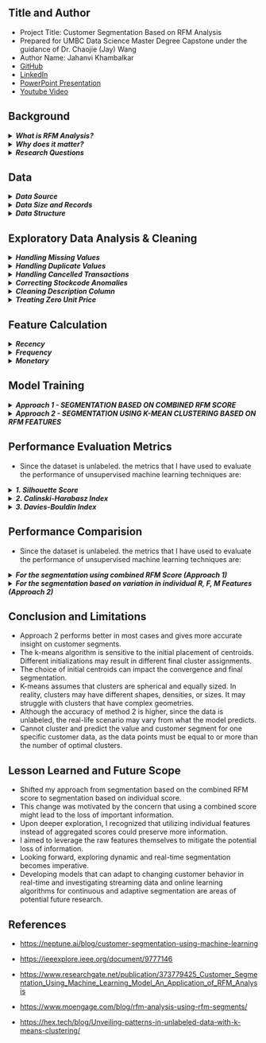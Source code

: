 
## Title and Author
- Project Title: Customer Segmentation Based on RFM Analysis
- Prepared for UMBC Data Science Master Degree Capstone under the guidance of Dr. Chaojie (Jay) Wang
- Author Name: Jahanvi Khambalkar
- [GitHub](https://github.com/Jahanvi-Khambalkar-99)
- [LinkedIn]()
- [PowerPoint Presentation](https://docs.google.com/presentation/d/1jcgHELVdnz5es41Aemv-LeXBFdTWxCX7/edit?usp=sharing&ouid=115517739278819963262&rtpof=true&sd=true)
- [Youtube Video](https://www.youtube.com/watch?v=7ImE07uHMe4)

## Background

<details>
<summary><i><b>What is RFM Analysis?</b></i></summary>
  
<br>

The objective of this project is to implement RFM (Recency, Frequency, Monetary) analysis, a data-driven technique used in marketing and customer analytics to segment a customer base based on their transactional behavior.

It involves analyzing three key aspects of customer interactions with a business:
- Recency (R): This measures how recently a customer has made a purchase or engaged with your business. It typically involves calculating the time elapsed since the customer's last transaction.
- Frequency (F): Frequency indicates how often a customer makes purchases or interacts with your business. It is usually calculated as the total number of transactions within a specified time frame.
- Monetary (M): Monetary value represents the total amount of money a customer has spent on your products or services over a given period.

</details>
 
<details>
<summary><i><b>Why does it matter?</b></i></summary>
  
<br>

RFM analysis is a data-driven approach that helps businesses make informed decisions based on actual customer behavior. It minimizes guesswork and intuition, allowing organizations to rely on evidence-based strategies. RFM analysis enables businesses to understand their customers better by categorizing them into distinct segments based on their transactional behavior. This allows for personalized marketing strategies tailored to the specific needs and preferences of each segment. Segment-specific marketing campaigns can be more effective than generic campaigns. RFM analysis helps businesses design and execute campaigns that resonate with each segment, leading to higher response rates and conversion rates. By identifying and understanding the unique characteristics of customer groups, businesses can optimize resource allocation, enhance customer retention efforts, and ultimately improve the overall effectiveness of their marketing initiatives. This technique is also widely used for customer relationship management.

</details>

<details>
<summary><i><b>Research Questions</b></i></summary>
  
<br>

- What are the distinct customer segments based on their transactional behavior? How can we categorize customers into high-value, low-value, loyal, and at-risk segments?
- Are there customer segments with growth potential that have been underutilized?
- What complementary products can be recommended to customers based on their purchase history?
- Which customer segments have the highest retention rates?

</details>

## Data

<details>
<summary><i><b>Data Source</b></i></summary>
  
<br>

The dataset is known as the [Online Retail](https://doi.org/10.24432/C5BW33) from the [UCI Machine Learning Repository](https://archive.ics.uci.edu/). It provides transactional information for a UK-based online retail company that specializes in selling unique all-occasion gifts.
</details>
 
<details>
<summary><i><b>Data Size and Records</b></i></summary>
  
<br>

- **Data size -** 45.58 MB

- **Data shape -** 541909(rows), 8(columns)

- **Time period -** between 01/12/2010 and 09/12/2011

- Each row typically represents a single transaction made by a customer with the online retail company.

</details>

<details>
<summary><i><b>Data Structure</b></i></summary>
  
<br>

| Column Name                | Definition                                                                                                | Data Type |
|--------------------|-------------------------------------------------------------------------------------------------------------------|-----------|
| InvoiceNo          | Code representing each unique transaction. If this code starts with the letter 'C', it indicates a cancellation   | object    |
| StockCode          | Code uniquely assigned to each distinct product                                                                   | object    |
| Description        | Description of each product                                                                                       | object    |
| Quantity           | The number of units of a product in a transaction                                                                 | integer   |
| InvoiceDate        | The date and time of the transaction                                                                              | object    |
| UnitPrice          | The unit price of the product                                                                                     | float     |
| CustomerID         | Identifier uniquely assigned to each customer                                                                     | float     |
| Country            | The country of the customer                                                                                       | object    |

</details>

## Exploratory Data Analysis & Cleaning

<details>
<summary><i><b>Handling Missing Values</b></i></summary>
  
<br>

<p align="center">
  <img src="https://github.com/DATA-606-2023-FALL-MONDAY/Khambalkar_Jahanvi/blob/main/assets/missing_values.png" alt="missing values" width="auto" height="300">
</p>

<div align="justify">

- The Description and Customer ID together had almost 26% missing values. 
</div>

</details>
 
<details>
<summary><i><b>Handling Duplicate Values</b></i></summary>
  
<br>

<p align="center">
  <img src="https://github.com/DATA-606-2023-FALL-MONDAY/Khambalkar_Jahanvi/blob/main/assets/duplicate_invoice_value.png" alt="duplicate values" width="auto" height="300">
</p>

<div align="justify">

- This chart shows the number of duplicate rows for each invoice no.
- Checked for duplicate values based on the Invoice Number and discovered 5225 duplicate data.

</div>

</details>

<details>
<summary><i><b>Handling Cancelled Transactions</b></i></summary>
  
<br>

<p align="center">
  <img src="https://github.com/DATA-606-2023-FALL-MONDAY/Khambalkar_Jahanvi/blob/main/assets/cancelled_transaction.png" alt="canceled transaction" width="auto" height="300">
</p>

<div align="justify">

- The plot shows that there are around 2% of the transactions in the dataset that has been canceled.

</div>

</details>

<details>
<summary><i><b>Correcting Stockcode Anomalies</b></i></summary>
  
<br>

<p align="center">
  <img src="https://github.com/DATA-606-2023-FALL-MONDAY/Khambalkar_Jahanvi/blob/main/assets/stockcode_occurrence.png" alt="stock code occurrence" width="auto" height="300">
</p>

<div align="justify">
- This plot shows the occurrence of each unique stockcode. 
- Most of the stock codes have 5 or 6 alphanumeric characters. 
</div>

<br>

<p align="center">
  <img src="https://github.com/DATA-606-2023-FALL-MONDAY/Khambalkar_Jahanvi/blob/main/assets/stockcode_anomaly.png" alt="stock code anomaly" width="auto" height="300">
</p>

<div align="justify">
- This data shows that there is 8 stock code anomaly and their occurrence.  
- But then there are stock codes like post, bank charges, and Dot which don't mean anything.  
</div>

</details>

<details>
<summary><i><b>Cleaning Description Column</b></i></summary>
  
<br>

<p align="center">
  <img src="https://github.com/DATA-606-2023-FALL-MONDAY/Khambalkar_Jahanvi/blob/main/assets/description_count.png" alt="description occurrence" width="auto" height="300">
</p>

<div align="justify">
- This plot shows the occurrence of each unique description. 
- Apparently, all the descriptions are in upper case, so that might be the standard form for description. 
- However, on checking the descriptions in lowercase, some descriptions didn't seem normal.
</div>

<br>

<p align="center">
  <img src="https://github.com/DATA-606-2023-FALL-MONDAY/Khambalkar_Jahanvi/blob/main/assets/description_anomaly.png" alt="anomaly descriptions" width="auto" height="300">
</p>

<div align="justify">
- This plot shows that the data have lowercase letters in 19 product descriptions. However, 2 of them seem odd - 'Next Day Carriage' and 'High-Resolution Image'  
</div>

</details>

<details>
<summary><i><b>Treating Zero Unit Price</b></i></summary>
  
<br>

There are 33 rows in the data that have 0.0 as the unit price. 
</details>


## Feature Calculation

<details>
<summary><i><b>Recency</b></i></summary>
  
<br>

The Data is grouped by 'CustomerID', and for each customer, the maximum invoice date is calculated. The recency is then computed as the difference in days between the present date and the maximum invoice date for each customer. 

</details>
 
<details>
<summary><i><b>Frequency</b></i></summary>
  
<br>

It is calculated by removing duplicate rows based on the 'InvoiceNo' column, ensuring that each invoice is counted only once for each customer. Then, it groups the Data by 'CustomerID' and counts the number of unique invoices for each customer.

</details>

<details>
<summary><i><b>Monetary</b></i></summary>
  
<br>

Firstly the 'Total_Amount' is counted by multiplying the 'Quantity' and 'UnitPrice' columns. This gives the total monetary value for each line or transaction in the data frame. The DataFrame is then grouped by 'CustomerID', and for each customer, the total monetary value is calculated by summing the 'Total_Amount' column.

</details>

## Model Training

<details>
<summary><i><b>Approach 1 - SEGMENTATION BASED ON COMBINED RFM SCORE</b></i></summary>
  
<br>

**Procedure**

- Quantiles for Recency, Frequency, and Monetary are calculated, dividing the data into four segments (quartiles).
- Then Custom functions r_score and fm_score are defined to assign scores based on where each customer falls within these quartiles. Customers with lower recency values receive higher scores.
-	Individual scores for Recency (R_Score), Frequency (F_Score), and Monetary (M_Score) are calculated for each customer using these custom functions.
-	The final RFM score (RFM_Score) is calculated by summing up each customer's recency, frequency, and monetary scores.

-	After that, the method uses the pd.qcut() function to create quantile-based bins  for the 'RFM_Score' column.
-	The labels' Low-Value,' 'Mid-Value,' and 'High-Value' are assigned to represent different segments based on the RFM score.
-	Customer segments are assigned based on ranges of RFM scores.
-	The segments include 'Champions,' 'Loyal,' 'Potential Loyalists,' 'Small Buyer/Cannot Lose,' 'At Risk,' 'Need Attention,' and 'Lost.'
-	Customers fall into different segments based on their RFM scores, with each segment representing a different level of engagement or risk.

**Visualization of Result**

<p align="center">
  <img src="https://github.com/DATA-606-2023-FALL-MONDAY/Khambalkar_Jahanvi/blob/main/assets/rfm_value_segment_for_method_1.png" alt="categories-1" width="auto" height="300">
</p>

<div align="justify">
- The above plot shows that the method classifies around 1800 customers in the low-value category, and the customers classified as mid-value and high-value categories are nearly the same.
</div>
<br>
<p align="center">
  <img src="https://github.com/DATA-606-2023-FALL-MONDAY/Khambalkar_Jahanvi/blob/main/assets/tree-map_for_customer_segments_method_1.png" alt="treemap-1" width="auto" height="300">
</p>

<div align="justify">
- The above plot shows the customer segments falling under each category.
</div>
<br>
<p align="center">
  <img src="https://github.com/DATA-606-2023-FALL-MONDAY/Khambalkar_Jahanvi/blob/main/assets/value_count_of_customer_segments_method_1.png" alt="valuecount-1" width="auto" height="300">
</p>

<div align="justify">
- The above graph shows that more than 800 customers are small buyers, followed by potential loyalists and champions. Around 500 customers have not made any purchases in a long time, so the business needs to make the last push to ensure customer retention. Business is on the verge of losing around 500 customers and has already lost around 400 customers. 
</div>
</details>
 
<details>
<summary><i><b>Approach 2 - SEGMENTATION USING K-MEAN CLUSTERING BASED ON RFM FEATURES</b></i></summary>
  
<br>

**Procedure**

- First, use a standard scaler to ensure that all features have a similar scale to prevent some features from dominating others.
- Split the unlabeled data into training and test datasets with a ratio of 9:1, respectively.
- Used elbow methods to determine an optimal number of clusters.
<p align="center">
  <img src="https://github.com/DATA-606-2023-FALL-MONDAY/Khambalkar_Jahanvi/blob/main/assets/optimal_cluster_elbow_mwthod.png" alt="elbow method" width="auto" height="300">
</p>
<br>
- The optimal number of clusters is often chosen as the value of k at the elbow point. From the above graph, it is clear that the number of optimal clusters i.e k=3
- The k-mean clustering algorithm is used to create a cluster of customers, and the algorithm clustered the data, labeling them 0, 1, and 2. 
A separate data frame for each cluster is created where the data frame Low value' represents cluster 0, Mid value represents cluster 0, and the high value represents cluster 2.
<p align="center">
  <img src="https://github.com/DATA-606-2023-FALL-MONDAY/Khambalkar_Jahanvi/blob/main/assets//rfm_cluster_for_method_2.png" alt="category-2" width="auto" height="300">
</p>
<br>
- To further segment each cluster, the minimum and maximum threshold for recency, frequency, and monetary based on the data distribution is calculated.
- And then segmented each cluster based on the feature variation within the cluster.

**Visualization of Result**

<p align="center">
  <img src="https://github.com/DATA-606-2023-FALL-MONDAY/Khambalkar_Jahanvi/blob/main/assets/tree-map_for_customer_segments_method_2.png" alt="treemap-2" width="auto" height="300">
</p>

<div align="justify">
- The above plot shows the customer segments falling under each category.

- Let us understand what each of the terms in this tree map means. Let's start with the bottom-most category 

  - Lost – Customers who have stopped using the brand or stopped engaging with the business.
 then comes, the customer, who 
  - Need Attention – Existing Customers, who’ve not made any purchase in a long time. The business needs to make a last push to ensure customer retention. 
Followed by that comes customers who are
  - At Risk – Existing users, who’ve not bought recently. These customer needs to be induced to make a purchase as soon as possible or else the brand will lose them. 
Then in the mid-value section comes
  - Small Buyers - customers with moderate recency, frequency, and monetary value. While they may not be high spenders, they are consistent in their engagement and should not be neglected.
  - Potential Loyalist - Customers show promise for becoming loyal customers. They may need targeted strategies to encourage repeat business and increase their value over time. Medium and consistent spender.
And then comes
  - Loyal - Customers who are already loyal to the business. They demonstrate consistent and frequent engagement, making them valuable assets.
The topmost category is
  - Champions - Highest-value customers. These individuals are not only frequent purchasers but also contribute significantly in terms of monetary value. They are the most valuable customers and should be prioritized for special treatment and personalized strategies.

</div>
<br>
<p align="center">
  <img src="https://github.com/DATA-606-2023-FALL-MONDAY/Khambalkar_Jahanvi/blob/main/assets/value_count_of_customer_segments_method_2.png" alt="treemap-1" width="auto" height="300">
</p>

<div align="justify">
- To interpret the analysis, around 2400 customers are potential loyalists, 300 customers are loyal, but very few customers fall into the champions category. About 800 customers are at risk, and nearly 200 customers are small buyers. The business needs to pay attention to around 100 customers on an urgent basis.
</div>
</details>


## Performance Evaluation Metrics

- Since the dataset is unlabeled. the metrics that I have used to evaluate the performance of unsupervised machine learning techniques are:

<details>
<summary><i><b>1.	Silhouette Score</b></i></summary>
  
<br>

- It measures how similar an object is to its own cluster (cohesion) compared to other clusters (separation).
- The score ranges from -1 to 1, where a high value indicates well-defined clusters.

</details>
 
<details>
<summary><i><b>2.	Calinski-Harabasz Index</b></i></summary>
  
<br>

- It evaluates the ratio of the between-cluster variance to the within-cluster variance.
- A higher index suggests better-defined clusters.

</details>

<details>
<summary><i><b>3.	Davies-Bouldin Index</b></i></summary>
  
<br>

- It measures the average similarity between each cluster and its most similar cluster.
- Lower values indicate better clustering.



</details>

## Performance Comparision

- Since the dataset is unlabeled. the metrics that I have used to evaluate the performance of unsupervised machine learning techniques are:

<details>
<summary><i><b>For the segmentation using combined RFM Score (Approach 1) </b></i></summary>
  
<br>

- The Silhouette score is 0.086, which is nearly 0
- The CH Score is around 139,
- The DB score is 1.29


</details>
 
<details>
<summary><i><b>For the segmentation based on variation in individual R, F, M Features (Approach 2)</b></i></summary>
  
<br>

- It measures the average similarity between each cluster and its most similar cluster.
- Lower values indicate better clustering.
- Also, the scores of the performance metrics of test data are also relatively better than the scores of the performance metric of Segmentation Using Combined RFM Scores.


</details>

## Conclusion and Limitations

- Approach 2 performs better in most cases and gives more accurate insight on customer segments.
- The k-means algorithm is sensitive to the initial placement of centroids. Different initializations may result in different final cluster assignments.
- The choice of initial centroids can impact the convergence and final segmentation.
- K-means assumes that clusters are spherical and equally sized. In reality, clusters may have different shapes, densities, or sizes. It may struggle with clusters that have complex geometries.
- Although the accuracy of method 2 is higher, since the data is unlabeled, the real-life scenario may vary from what the model predicts.
- Cannot cluster and predict the value and customer segment for one specific customer data, as the data points must be equal to or more than the number of optimal clusters.

## Lesson Learned and Future Scope

- Shifted my approach from segmentation based on the combined RFM score to segmentation based on individual score.
- This change was motivated by the concern that using a combined score might lead to the loss of important information.
- Upon deeper exploration, I recognized that utilizing individual features instead of aggregated scores could preserve more information.
- I aimed to leverage the raw features themselves to mitigate the potential loss of information.
- Looking forward, exploring dynamic and real-time segmentation becomes imperative.
- Developing models that can adapt to changing customer behavior in real-time and investigating streaming data and online learning algorithms for continuous and adaptive segmentation are areas of potential future research.

## References

- https://neptune.ai/blog/customer-segmentation-using-machine-learning

- https://ieeexplore.ieee.org/document/9777146

- https://www.researchgate.net/publication/373779425_Customer_Segmentation_Using_Machine_Learning_Model_An_Application_of_RFM_Analysis

- https://www.moengage.com/blog/rfm-analysis-using-rfm-segments/

- https://hex.tech/blog/Unveiling-patterns-in-unlabeled-data-with-k-means-clustering/


